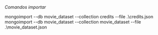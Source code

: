 *Comandos importar*

mongoimport --db movie_dataset --collection credits --file .\credits.json
mongoimport --db movie_dataset --collection movie_dataset --file .\movie_dataset.json
